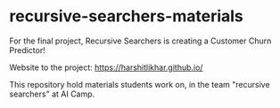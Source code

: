 # recursive-searchers-materials

For the final project, Recursive Searchers is creating a Customer Churn Predictor!

Website to the project: https://harshitlikhar.github.io/


This repository hold materials students work on, in the team "recursive searchers" at AI Camp.
